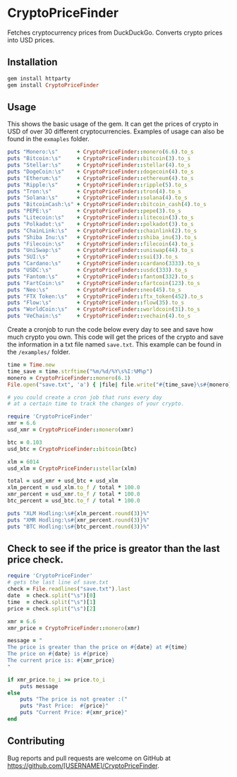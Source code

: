 # CryptoPriceFinder

Fetches cryptocurrency prices from DuckDuckGo. Converts crypto prices into USD prices. 

## Installation
```ruby
gem install httparty
gem install CryptoPriceFinder
```

## Usage

This shows the basic usage of the gem. It can get the prices of crypto in USD of over 30 different cryptocurrencies. Examples of usage can also be found in the `exmaples` folder.

```ruby
puts "Monero:\s"      + CryptoPriceFinder::monero(6.6).to_s
puts "Bitcoin:\s"     + CryptoPriceFinder::bitcoin(3).to_s
puts "Stellar:\s"     + CryptoPriceFinder::stellar(4).to_s
puts "DogeCoin:\s"    + CryptoPriceFinder::dogecoin(4).to_s
puts "Etherum:\s"     + CryptoPriceFinder::ethereum(4).to_s
puts "Ripple:\s"      + CryptoPriceFinder::ripple(5).to_s
puts "Tron:\s"        + CryptoPriceFinder::tron(4).to_s
puts "Solana:\s"      + CryptoPriceFinder::solana(4).to_s
puts "BitcoinCash:\s" + CryptoPriceFinder::bitcoin_cash(4).to_s
puts "PEPE:\s"        + CryptoPriceFinder::pepe(3).to_s
puts "Litecoin:\s"    + CryptoPriceFinder::litecoin(3).to_s
puts "Polkadot:\s"    + CryptoPriceFinder::polkadot(3).to_s
puts "ChainLink:\s"   + CryptoPriceFinder::chainlink(2).to_s
puts "Shiba Inu:\s"   + CryptoPriceFinder::shiba_inu(3).to_s
puts "Filecoin:\s"    + CryptoPriceFinder::filecoin(4).to_s
puts "UniSwap:\s"     + CryptoPriceFinder::uniswap(44).to_s
puts "SUI:\s"         + CryptoPriceFinder::sui(3).to_s
puts "Cardano:\s"     + CryptoPriceFinder::cardano(3333).to_s
puts "USDC:\s"        + CryptoPriceFinder::usdc(333).to_s
puts "Fantom:\s"      + CryptoPriceFinder::fantom(332).to_s
puts "FartCoin:\s"    + CryptoPriceFinder::fartcoin(123).to_s
puts "Neo:\s"         + CryptoPriceFinder::neo(45).to_s
puts "FTX Token:\s"   + CryptoPriceFinder::ftx_token(452).to_s
puts "Flow:\s"        + CryptoPriceFinder::flow(35).to_s
puts "WorldCoin:\s"   + CryptoPriceFinder::worldcoin(31).to_s
puts "VeChain:\s"     + CryptoPriceFinder::vechain(4).to_s
```

Create a cronjob to run the code below every day to see and save how much crypto you own. This code will get the prices of the crypto and save the information in a txt file named `save.txt`. This example can be found in the `/examples/` folder.
```ruby
time = Time.new
time_save = time.strftime("%m/%d/%Y\s%I:%M%p")
monero = CryptoPriceFinder::monero(6.1)
File.open("save.txt", 'a') { |file| file.write("#{time_save}\s#{monero}\n") }

# you could create a cron job that runs every day
# at a certain time to track the changes of your crypto.
```

```ruby
require 'CryptoPriceFinder'
xmr = 6.6
usd_xmr = CryptoPriceFinder::monero(xmr)

btc = 0.103
usd_btc = CryptoPriceFinder::bitcoin(btc)

xlm = 6014
usd_xlm = CryptoPriceFinder::stellar(xlm)

total = usd_xmr + usd_btc + usd_xlm
xlm_percent = usd_xlm.to_f / total * 100.0
xmr_percent = usd_xmr.to_f / total * 100.0
btc_percent = usd_btc.to_f / total * 100.0

puts "XLM Hodling:\s#{xlm_percent.round(3)}%"
puts "XMR Hodling:\s#{xmr_percent.round(3)}%"
puts "BTC Hodling:\s#{btc_percent.round(3)}%"
```

## Check to see if the price is greator than the last price check.

```ruby
require 'CryptoPriceFinder'
# gets the last line of save.txt
check = File.readlines("save.txt").last
date  = check.split("\s")[0]
time  = check.split("\s")[1]
price = check.split("\s")[2]

xmr = 6.6
xmr_price = CryptoPriceFinder::monero(xmr)

message = "
The price is greater than the price on #{date} at #{time}
The price on #{date} is #{price}
The current price is: #{xmr_price}
"

if xmr_price.to_i >= price.to_i
	puts message
else
	puts "The price is not greater :("
	puts "Past Price:  #{price}"
	puts "Current Price: #{xmr_price}"
end
```

## Contributing

Bug reports and pull requests are welcome on GitHub at https://github.com/[USERNAME]/CryptoPriceFinder.

